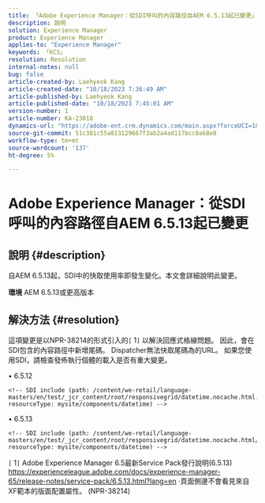 ```yaml
---
title: 「Adobe Experience Manager：從SDI呼叫的內容路徑自AEM 6.5.13起已變更」
description: 說明
solution: Experience Manager
product: Experience Manager
applies-to: "Experience Manager"
keywords: 「KCS」
resolution: Resolution
internal-notes: null
bug: false
article-created-by: Laehyeok Kang
article-created-date: "10/18/2023 7:36:49 AM"
article-published-by: Laehyeok Kang
article-published-date: "10/18/2023 7:45:01 AM"
version-number: 1
article-number: KA-23018
dynamics-url: "https://adobe-ent.crm.dynamics.com/main.aspx?forceUCI=1&pagetype=entityrecord&etn=knowledgearticle&id=26633116-896d-ee11-8df0-6045bd0065b6"
source-git-commit: 51c381c55a813129667f3ab2a4ad117bcc8a68e8
workflow-type: tm+mt
source-wordcount: '137'
ht-degree: 5%

---
```


# Adobe Experience Manager：從SDI呼叫的內容路徑自AEM 6.5.13起已變更

## 說明 {#description}


自AEM 6.5.13起，SDI中的快取使用率即發生變化。本文會詳細說明此變更。

<b>環境</b>
AEM 6.5.13或更高版本


## 解決方法 {#resolution}


這項變更是以NPR-38214的形式引入的`[` 1`]`  以解決回應式格線問題。 因此，會在SDI包含的內容路徑中新增尾碼。 Dispatcher無法快取尾碼為的URL。 如果您使用SDI，請檢查發佈執行個體的載入是否有重大變更。

• 6.5.12




```
<!-- SDI include (path: /content/we-retail/language-masters/en/test/_jcr_content/root/responsivegrid/datetime.nocache.html, resourceType: mysite/components/datetime) -->
```




• 6.5.13




```
<!-- SDI include (path: /content/we-retail/language-masters/en/test/_jcr_content/root/responsivegrid/datetime.nocache.html/mysite/components/datetime, resourceType: mysite/components/datetime) -->
```




`[` 1`]` Adobe Experience Manager 6.5最新Service Pack發行說明(6.5.13) https://experienceleague.adobe.com/docs/experience-manager-65/release-notes/service-pack/6.5.13.html?lang=en ·頁面側邊不會看見來自XF範本的版面配置屬性。 (NPR-38214)
